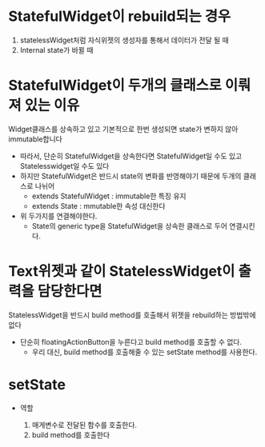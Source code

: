 # StatefulWidget이 rebuild되는 경우

1. statelessWidget처럼 자식위젯의 생성자를 통해서 데이터가 전달 될 때
2. Internal state가 바뀔 때

# StatefulWidget이 두개의 클래스로 이뤄져 있는 이유

Widget클래스를 상속하고 있고 기본적으로 한번 생성되면 state가 변하지 않아 immutable합니다

- 따라서, 단순히 StatefulWidget을 상속한다면 StatefulWidget일 수도 있고 Statelesswidget일 수도 있다
- 하지만 StatefulWidget은 반드시 state의 변화를 반영해야기 때문에 두개의 클래스로 나뉘어
  - extends StatefulWidget : immutable한 특징 유지
  - extends State : mmutable한 속성 대신한다
- 위 두가지를 연결해야한다.
  - State의 generic type을 StatefulWidget을 상속한 클래스로 두어 연결시킨다.

# Text위젯과 같이 StatelessWidget이 출력을 담당한다면

StatelessWidget을 반드시 build method를 호출해서 위젯을 rebuild하는 방법밖에 없다

- 단순히 floatingActionButton을 누른다고 build method를 호출할 수 없다.
  - 우리 대신, build method를 호출해줄 수 있는 setState method를 사용한다.

# setState

- 역할

  1. 매게변수로 전달된 함수를 호출한다.
  2. build method를 호출한다
